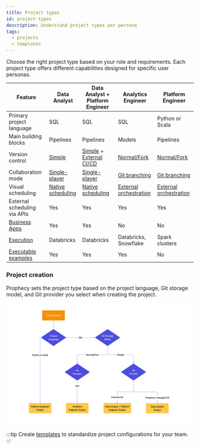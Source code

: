 ```yaml
---
title: Project types
id: project-types
description: Understand project types per persona
tags:
  - projects
  - templates
---
```


Choose the right project type based on your role and requirements. Each project type offers different capabilities designed for specific user personas.

| Feature                                                        | Data Analyst                                   | Data Analyst + Platform Engineer                                  | Analytics Engineer                                 | Platform Engineer                                  |
| -------------------------------------------------------------- | ---------------------------------------------- | ----------------------------------------------------------------- | -------------------------------------------------- | -------------------------------------------------- |
| Primary project language                                       | SQL                                            | SQL                                                               | SQL                                                | Python or Scala                                    |
| Main building blocks                                           | Pipelines                                      | Pipelines                                                         | Models                                             | Pipelines                                          |
| Version control                                                | [Simple](/analysts/versioning)                 | [Simple](/analysts/versioning) + [External CI/CD](/engineers/git) | [ Normal/Fork](/engineers/git)                     | [Normal/Fork](/engineers/git)                      |
| Collaboration mode                                             | [Single-player](/analysts/collaboration-modes) | [Single-player](/analysts/collaboration-modes)                    | [Git branching](/engineers/git-best-practices)     | [Git branching](/engineers/git-best-practices)     |
| Visual scheduling                                              | [Native scheduling](/analysts/scheduling)      | [Native scheduling](/analysts/scheduling)                         | [External orchestration](/engineers/orchestration) | [External orchestration](/engineers/orchestration) |
| External scheduling via APIs                                   | Yes                                            | Yes                                                               | Yes                                                | Yes                                                |
| [Business Apps](/analysts/business-applications)               | Yes                                            | Yes                                                               | No                                                 | No                                                 |
| [Execution](/administration/fabrics)                           | Databricks                                     | Databricks                                                        | Databricks, Snowflake                              | Spark clusters                                     |
| [Executable examples](/analysts/gems#interactive-gem-examples) | Yes                                            | Yes                                                               | Yes                                                | No                                                 |

### Project creation

Prophecy sets the project type based on the project language, Git storage model, and Git provider you select when creating the project.

![Project creation per persona](img/project-personas.png)

:::tip
Create [templates](docs/administration/project-types/project-creation-template.md) to standardize project configurations for your team.
:::

